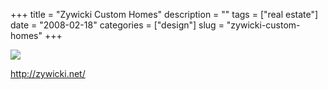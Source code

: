 +++
title = "Zywicki Custom Homes"
description = ""
tags = ["real estate"]
date = "2008-02-18"
categories = ["design"]
slug = "zywicki-custom-homes"
+++


 

  <div id="screens-thumbs" class="clearfix">
    <div class="txt-center" id="design-submission"><a href="http://zywicki.net/"><img id='bluga-thumbnail-923' class='bluga-thumbnail large' src='/media/bluga/
wt47f279dbd20bc_0.jpg'/></a></div>  
  </div>   
<p><a href="http://zywicki.net/">http://zywicki.net/</a></p>




